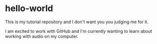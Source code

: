 # hello-world
This is my tutorial repository and I don't want you you judging me for it.

I am excited to work with GitHub and I'm currently wanting to learn about working with audio on my computer.
